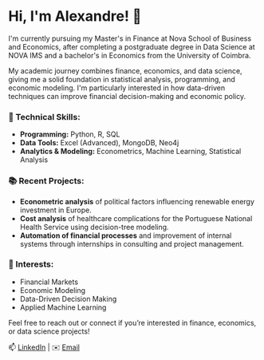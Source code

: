 # Hi, I'm Alexandre! 👋

I'm currently pursuing my Master's in Finance at Nova School of Business and Economics, after completing a postgraduate degree in Data Science at NOVA IMS and a bachelor's in Economics from the University of Coimbra.

My academic journey combines finance, economics, and data science, giving me a solid foundation in statistical analysis, programming, and economic modeling. I'm particularly interested in how data-driven techniques can improve financial decision-making and economic policy.

### 🔧 Technical Skills:

* **Programming:** Python, R, SQL
* **Data Tools:** Excel (Advanced), MongoDB, Neo4j 
* **Analytics & Modeling:** Econometrics, Machine Learning, Statistical Analysis

### 📚 Recent Projects:

* **Econometric analysis** of political factors influencing renewable energy investment in Europe.
* **Cost analysis** of healthcare complications for the Portuguese National Health Service using decision-tree modeling.
* **Automation of financial processes** and improvement of internal systems through internships in consulting and project management.

### 🚀 Interests:

* Financial Markets
* Economic Modeling
* Data-Driven Decision Making
* Applied Machine Learning

Feel free to reach out or connect if you’re interested in finance, economics, or data science projects!

📫 [LinkedIn](https://www.linkedin.com/in/alexandregsg/) | ✉️ [Email](mailto:alexandregentil1010@gmail.com)

